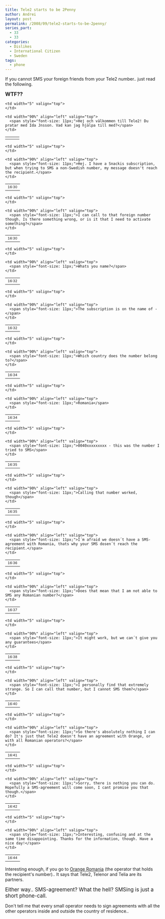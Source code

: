 ```yaml
---
title: Tele2 starts to be 2Penny
author: Andrei
layout: post
permalink: /2008/09/tele2-starts-to-be-2penny/
series_part:
  - 33
  - 33
categories:
  - Dislikes
  - International Citizen
  - Sweden
tags:
  - phone
---
```

If you cannot SMS your foreign friends from your Tele2 number.. just read the following.

<big><strong>WTF??</strong></big>

<table border="0" cellspacing="0" cellpadding="0" width="95%">
  <tr>
    <td width="30" align="left" valign="top">
      <span style="font-size: 11px;"> </span>
    </td>
    
    <td width="5" valign="top">
    </td>
    
    <td width="90%" align="left" valign="top">
      <span style="font-size: 11px;">Hej och välkommen till Tele2! Du pratar med Ida Jnsson. Vad kan jag hjälpa till med?</span>
    </td>
  </tr>
</table>

<table border="0" cellspacing="0" cellpadding="0" width="95%">
  <tr>
    <td width="30" align="left" valign="top">
      <span style="font-size: 11px;"> 16:30 </span>
    </td>
    
    <td width="5" valign="top">
    </td>
    
    <td width="90%" align="left" valign="top">
      <span style="font-size: 11px;">Hej. I have a Snackis subscription, but when trying to SMS a non-Swedish number, my message doesn't reach the recipient.</span>
    </td>
  </tr>
</table>

<table border="0" cellspacing="0" cellpadding="0" width="95%">
  <tr>
    <td width="30" align="left" valign="top">
      <span style="font-size: 11px;"> 16:30 </span>
    </td>
    
    <td width="5" valign="top">
    </td>
    
    <td width="90%" align="left" valign="top">
      <span style="font-size: 11px;">I can call to that foreign number though. Is there something wrong, or is it that I need to activate something?</span>
    </td>
  </tr>
</table>

<table border="0" cellspacing="0" cellpadding="0" width="95%">
  <tr>
    <td width="30" align="left" valign="top">
      <span style="font-size: 11px;"> <span>16:32</span> </span>
    </td>
    
    <td width="5" valign="top">
    </td>
    
    <td width="90%" align="left" valign="top">
      <span style="font-size: 11px;">Whats you name?</span>
    </td>
  </tr>
</table>

<table border="0" cellspacing="0" cellpadding="0" width="95%">
  <tr>
    <td width="30" align="left" valign="top">
      <span style="font-size: 11px;"> 16:32 </span>
    </td>
    
    <td width="5" valign="top">
    </td>
    
    <td width="90%" align="left" valign="top">
      <span style="font-size: 11px;">The subscription is on the name of -</span>
    </td>
  </tr>
</table>



<table border="0" cellspacing="0" cellpadding="0" width="95%">
  <tr>
    <td width="30" align="left" valign="top">
      <span style="font-size: 11px;"> <span>16:34</span> </span>
    </td>
    
    <td width="5" valign="top">
    </td>
    
    <td width="90%" align="left" valign="top">
      <span style="font-size: 11px;">Which country does the number belong to?</span>
    </td>
  </tr>
</table>

<table border="0" cellspacing="0" cellpadding="0" width="95%">
  <tr>
    <td width="30" align="left" valign="top">
      <span style="font-size: 11px;"> 16:34 </span>
    </td>
    
    <td width="5" valign="top">
    </td>
    
    <td width="90%" align="left" valign="top">
      <span style="font-size: 11px;">Romania</span>
    </td>
  </tr>
</table>

<table border="0" cellspacing="0" cellpadding="0" width="95%">
  <tr>
    <td width="30" align="left" valign="top">
      <span style="font-size: 11px;"> 16:35 </span>
    </td>
    
    <td width="5" valign="top">
    </td>
    
    <td width="90%" align="left" valign="top">
      <span style="font-size: 11px;">0040xxxxxxxxx - this was the number I tried to SMS</span>
    </td>
  </tr>
</table>

<table border="0" cellspacing="0" cellpadding="0" width="95%">
  <tr>
    <td width="30" align="left" valign="top">
      <span style="font-size: 11px;"> 16:35 </span>
    </td>
    
    <td width="5" valign="top">
    </td>
    
    <td width="90%" align="left" valign="top">
      <span style="font-size: 11px;">Calling that number worked, though</span>
    </td>
  </tr>
</table>

<table border="0" cellspacing="0" cellpadding="0" width="95%">
  <tr>
    <td width="30" align="left" valign="top">
      <span style="font-size: 11px;"> <span>16:36</span> </span>
    </td>
    
    <td width="5" valign="top">
    </td>
    
    <td width="90%" align="left" valign="top">
      <span style="font-size: 11px;">I´m afraid we doesn´t have a SMS-agreement with Romania, thats why your SMS dosen´t reach the recipient.</span>
    </td>
  </tr>
</table>

<table border="0" cellspacing="0" cellpadding="0" width="95%">
  <tr>
    <td width="30" align="left" valign="top">
      <span style="font-size: 11px;"> 16:37 </span>
    </td>
    
    <td width="5" valign="top">
    </td>
    
    <td width="90%" align="left" valign="top">
      <span style="font-size: 11px;">Does that mean that I am not able to SMS any Romanian number?</span>
    </td>
  </tr>
</table>

<table border="0" cellspacing="0" cellpadding="0" width="95%">
  <tr>
    <td width="30" align="left" valign="top">
      <span style="font-size: 11px;"> <span>16:38</span> </span>
    </td>
    
    <td width="5" valign="top">
    </td>
    
    <td width="90%" align="left" valign="top">
      <span style="font-size: 11px;">It might work, but we can´t give you any guarantees</span>
    </td>
  </tr>
</table>

<table border="0" cellspacing="0" cellpadding="0" width="95%">
  <tr>
    <td width="30" align="left" valign="top">
      <span style="font-size: 11px;"> 16:40 </span>
    </td>
    
    <td width="5" valign="top">
    </td>
    
    <td width="90%" align="left" valign="top">
      <span style="font-size: 11px;">I personally find that extremely strange. So I can call that number, but I cannot SMS them?</span>
    </td>
  </tr>
</table>

<table border="0" cellspacing="0" cellpadding="0" width="95%">
  <tr>
    <td width="30" align="left" valign="top">
      <span style="font-size: 11px;"> 16:41 </span>
    </td>
    
    <td width="5" valign="top">
    </td>
    
    <td width="90%" align="left" valign="top">
      <span style="font-size: 11px;">So there's absolutely nothing I can do? It's just that Tele2 doesn't have an agreement with Orange, or with all Romanian operators?</span>
    </td>
  </tr>
</table>

<table border="0" cellspacing="0" cellpadding="0" width="95%">
  <tr>
    <td width="30" align="left" valign="top">
      <span style="font-size: 11px;"> <span>16:42</span> </span>
    </td>
    
    <td width="5" valign="top">
    </td>
    
    <td width="90%" align="left" valign="top">
      <span style="font-size: 11px;">Sorry, there is nothing you can do. Hopefully a SMS-agreement will come soon, I cant promise you that though.</span>
    </td>
  </tr>
</table>

<table border="0" cellspacing="0" cellpadding="0" width="95%">
  <tr>
    <td width="30" align="left" valign="top">
      <span style="font-size: 11px;"> 16:44 </span>
    </td>
    
    <td width="5" valign="top">
    </td>
    
    <td width="90%" align="left" valign="top">
      <span style="font-size: 11px;">Interesting, confusing and at the same time disappointing. Thanks for the information, though. Have a nice day!</span>
    </td>
  </tr>
</table>

Interesting enough, if you go to [Orange Romania][1] (the operator that holds the recipient's number).. It says that Tele2, Telenor and Telia are its partners.

<big>Either way.. SMS-agreement? What the hell? SMSing is just a short phone-call.</big>

Don't tell me that every small operator needs to sign agreements with all the other operators inside and outside the country of residence..

 [1]: http://orange.ro/roaming/countries/suedia-ro.html